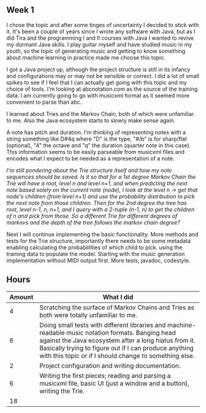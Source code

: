 ## Week 1

I chose the topic and after some tinges of uncertainty I decided to stick with it. It's been a couple of years since I wrote any software with Java, but as I did Tira and the programming I and II courses with Java I wanted to revive my dormant Java skills. I play guitar myself and have studied music in my youth, so the topic of generating music and getting to know something about machine learning in practice made me choose this topic.

I got a Java project up, although the project structure is still in its infancy and configurations may or may not be sensible or correct. I did a lot of small spikes to see if I feel that I can actually get going with this topic and my choice of tools. I'm looking at abcnotation.com as the source of the training data. I am currently going to go with musicxml format as it seemed more convenient to parse than abc.

I learned about Tries and the Markov Chain, both of which were unfamiliar to me. Also the Java ecosystem starts to slowly make sense again.

A note has pitch and duration. I'm thinking of representing notes with a string something like D#4q where "D" is the type, "#/b" is for sharp/flat (optional), "4" the octave and "q" the duration (quarter note in this case). This information seems to be easily parseable from musicxml files and encodes what I expect to be needed as a representation of a note.


_I'm still pondering about the Trie structure itself and how my note sequences should be saved. Is it so that for a 1st degree Markov Chain the Trie will have a root, level n and level n+1, and when predicting the next note based solely on the current note (node), I look at the level n -> get that node's children (from level n+1) and use the probability distribution to pick the next note from those children. Then for the 2nd degree the tree has root, level n-1, n, n+1, and I query with a 2-tuple (n-1, n) to get the children of n and pick from those. So a different Trie for different degrees of markovs and the depth of the tree follows the markov chain degree?_

Next I will continue implementing the basic functionality. More methods and tests for the Trie structure, importantly there needs to be some metadata enabling calculating the probablilities of which child to pick. using the training data to populate the model. Starting with the music generation implementation without MIDI output first. More tests, javadoc, codestyle.

## Hours

|Amount|What I did|
|-|-|
|4|Scratching the surface of Markov Chains and Tries as both were totally unfamiliar to me.|
|6|Doing small tests with different libraries and machine-readable music notation formats. Banging head against the Java ecosystem after a long hiatus from it. Basically trying to figure out if I can produce anything with this topic or if I should change to something else.|
|2|Project configuration and writing documentation.|
|6|Writing the first pieces; reading and parsing a musicxml file, basic UI (just a window and a button), writing the Trie.|
|18||